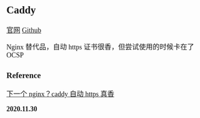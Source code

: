 <font size=4 face='楷体'>

## Caddy

[官网](https://caddyserver.com/)
[Github](https://github.com/caddyserver/caddy)

Nginx 替代品，自动 https 证书很香，但尝试使用的时候卡在了 OCSP


### Reference

[下一个 nginx？caddy 自动 https 真香](https://www.jianshu.com/p/e304e77ec437)

**2020.11.30**
